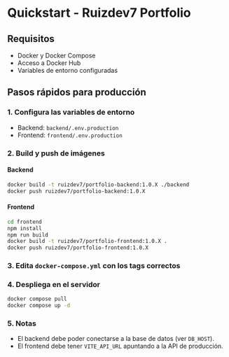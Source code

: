 # Quickstart - Ruizdev7 Portfolio

## Requisitos
- Docker y Docker Compose
- Acceso a Docker Hub
- Variables de entorno configuradas

## Pasos rápidos para producción

### 1. Configura las variables de entorno
- Backend: `backend/.env.production`
- Frontend: `frontend/.env.production`

### 2. Build y push de imágenes

#### Backend
```sh
docker build -t ruizdev7/portfolio-backend:1.0.X ./backend
docker push ruizdev7/portfolio-backend:1.0.X
```

#### Frontend
```sh
cd frontend
npm install
npm run build
docker build -t ruizdev7/portfolio-frontend:1.0.X .
docker push ruizdev7/portfolio-frontend:1.0.X
```

### 3. Edita `docker-compose.yml` con los tags correctos

### 4. Despliega en el servidor
```sh
docker compose pull
docker compose up -d
```

### 5. Notas
- El backend debe poder conectarse a la base de datos (ver `DB_HOST`).
- El frontend debe tener `VITE_API_URL` apuntando a la API de producción. 